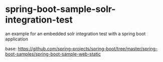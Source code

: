 spring-boot-sample-solr-integration-test
========================================

 an example for an embedded solr integration test with a spring boot application
 
 base: 
 https://github.com/spring-projects/spring-boot/tree/master/spring-boot-samples/spring-boot-sample-web-static
 
 
